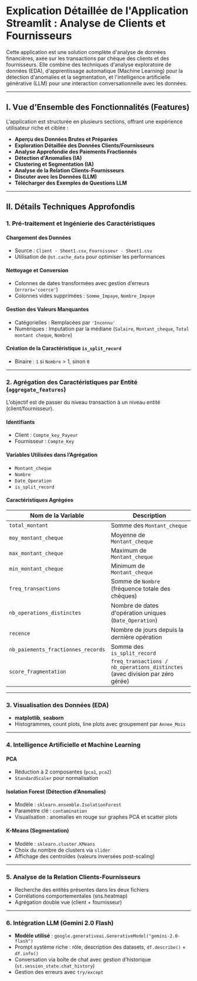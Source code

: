 # Explication Détaillée de l'Application Streamlit : Analyse de Clients et Fournisseurs

Cette application est une solution complète d'analyse de données financières, axée sur les transactions par chèque des clients et des fournisseurs. Elle combine des techniques d'analyse exploratoire de données (EDA), d'apprentissage automatique (Machine Learning) pour la détection d'anomalies et la segmentation, et l'intelligence artificielle générative (LLM) pour une interaction conversationnelle avec les données.

---

## I. Vue d'Ensemble des Fonctionnalités (Features)

L'application est structurée en plusieurs sections, offrant une expérience utilisateur riche et ciblée :

- **Aperçu des Données Brutes et Préparées**
- **Exploration Détaillée des Données Clients/Fournisseurs**
- **Analyse Approfondie des Paiements Fractionnés**
- **Détection d'Anomalies (IA)**
- **Clustering et Segmentation (IA)**
- **Analyse de la Relation Clients-Fournisseurs**
- **Discuter avec les Données (LLM)**
- **Télécharger des Exemples de Questions LLM**

---

## II. Détails Techniques Approfondis

### 1. Pré-traitement et Ingénierie des Caractéristiques

#### Chargement des Données

- Source : `Client - Sheet1.csv`, `Fournisseur - Sheet1.csv`
- Utilisation de `@st.cache_data` pour optimiser les performances

#### Nettoyage et Conversion

- Colonnes de dates transformées avec gestion d’erreurs (`errors='coerce'`)
- Colonnes vides supprimées : `Somme_Impaye`, `Nombre_Impaye`

#### Gestion des Valeurs Manquantes

- Catégorielles : Remplacées par `'Inconnu'`
- Numériques : Imputation par la médiane (`Salaire`, `Montant_cheque`, `Total montant cheque`, `Nombre`)

#### Création de la Caractéristique `is_split_record`

- Binaire : `1` si `Nombre` > 1, sinon `0`

---

### 2. Agrégation des Caractéristiques par Entité (`aggregate_features`)

L’objectif est de passer du niveau transaction à un niveau entité (client/fournisseur).

#### Identifiants

- Client : `Compte_key_Payeur`
- Fournisseur : `Compte_Key`

#### **Variables Utilisées dans l’Agrégation**

- `Montant_cheque`
- `Nombre`
- `Date_Operation`
- `is_split_record`

#### **Caractéristiques Agrégées**

| Nom de la Variable                 | Description                                                                   |
| ---------------------------------- | ----------------------------------------------------------------------------- |
| `total_montant`                    | Somme des `Montant_cheque`                                                    |
| `moy_montant_cheque`               | Moyenne de `Montant_cheque`                                                   |
| `max_montant_cheque`               | Maximum de `Montant_cheque`                                                   |
| `min_montant_cheque`               | Minimum de `Montant_cheque`                                                   |
| `freq_transactions`                | Somme de `Nombre` (fréquence totale des chèques)                              |
| `nb_operations_distinctes`         | Nombre de dates d'opération uniques (`Date_Operation`)                        |
| `recence`                          | Nombre de jours depuis la dernière opération                                  |
| `nb_paiements_fractionnes_records` | Somme des `is_split_record`                                                   |
| `score_fragmentation`              | `freq_transactions / nb_operations_distinctes` (avec division par zéro gérée) |

---

### 3. Visualisation des Données (EDA)

- **matplotlib**, **seaborn**
- Histogrammes, count plots, line plots avec groupement par `Annee_Mois`

---

### 4. Intelligence Artificielle et Machine Learning

#### PCA

- Réduction à 2 composantes (`pca1`, `pca2`)
- `StandardScaler` pour normalisation

#### Isolation Forest (Détection d’Anomalies)

- Modèle : `sklearn.ensemble.IsolationForest`
- Paramètre clé : `contamination`
- Visualisation : anomalies en rouge sur graphes PCA et scatter plots

#### K-Means (Segmentation)

- Modèle : `sklearn.cluster.KMeans`
- Choix du nombre de clusters via `slider`
- Affichage des centroïdes (valeurs inversées post-scaling)

---

### 5. Analyse de la Relation Clients-Fournisseurs

- Recherche des entités présentes dans les deux fichiers
- Corrélations comportementales (sns.heatmap)
- Agrégation double vue (client + fournisseur)

---

### 6. Intégration LLM (Gemini 2.0 Flash)

- **Modèle utilisé** : `google.generativeai.GenerativeModel("gemini-2.0-flash")`
- Prompt système riche : rôle, description des datasets, `df.describe()` + `df.info()`
- Conversation via boîte de chat avec gestion d’historique (`st.session_state.chat_history`)
- Gestion des erreurs avec `try/except`
